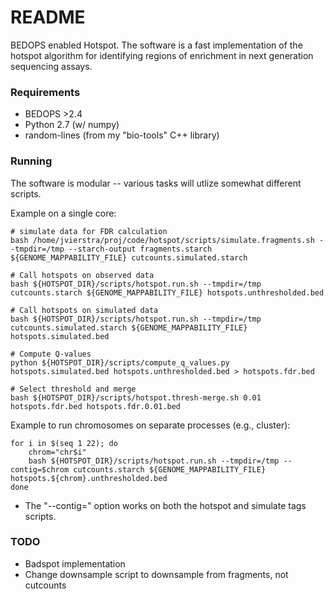 # README #

BEDOPS enabled Hotspot.
The software is a fast implementation of the hotspot algorithm for identifying regions of enrichment
in next generation sequencing assays.

### Requirements ###

* BEDOPS >2.4
* Python 2.7 (w/ numpy)
* random-lines (from my "bio-tools" C++ library)

### Running ###

The software is modular -- various tasks will utlize somewhat different scripts.

Example on a single core:

	# simulate data for FDR calculation
	bash /home/jvierstra/proj/code/hotspot/scripts/simulate.fragments.sh --tmpdir=/tmp --starch-output fragments.starch ${GENOME_MAPPABILITY_FILE} cutcounts.simulated.starch

	# Call hotspots on observed data
	bash ${HOTSPOT_DIR}/scripts/hotspot.run.sh --tmpdir=/tmp cutcounts.starch ${GENOME_MAPPABILITY_FILE} hotspots.unthresholded.bed

	# Call hotspots on simulated data
	bash ${HOTSPOT_DIR}/scripts/hotspot.run.sh --tmpdir=/tmp cutcounts.simulated.starch ${GENOME_MAPPABILITY_FILE} hotspots.simulated.bed

	# Compute Q-values 
	python ${HOTSPOT_DIR}/scripts/compute_q_values.py hotspots.simulated.bed hotspots.unthresholded.bed > hotspots.fdr.bed

	# Select threshold and merge
	bash ${HOTSPOT_DIR}/scripts/hotspot.thresh-merge.sh 0.01 hotspots.fdr.bed hotspots.fdr.0.01.bed

Example to run chromosomes on separate processes (e.g., cluster):

	for i in $(seq 1 22); do
		chrom="chr$i"
		bash ${HOTSPOT_DIR}/scripts/hotspot.run.sh --tmpdir=/tmp --contig=$chrom cutcounts.starch ${GENOME_MAPPABILITY_FILE} hotspots.${chrom}.unthresholded.bed
	done

* The "--contig=" option works on both the hotspot and simulate tags scripts. 

### TODO ###

* Badspot implementation
* Change downsample script to downsample from fragments, not cutcounts
